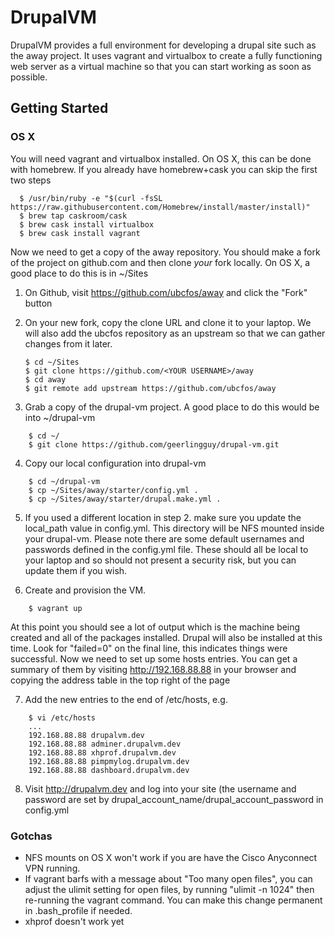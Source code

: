 # DrupalVM

DrupalVM provides a full environment for developing a drupal site such as the
away project. It uses vagrant and virtualbox to create a fully functioning web
server as a virtual machine so that you can start working as soon as possible.

## Getting Started

### OS X
You will need vagrant and virtualbox installed. On OS X, this can be done with
homebrew. If you already have homebrew+cask you can skip the first two steps
```
  $ /usr/bin/ruby -e "$(curl -fsSL https://raw.githubusercontent.com/Homebrew/install/master/install)"
  $ brew tap caskroom/cask
  $ brew cask install virtualbox
  $ brew cask install vagrant
```

Now we need to get a copy of the away repository. You should make a fork of the
project on github.com and then clone *your* fork locally. On OS X, a good place
to do this is in ~/Sites

1. On Github, visit https://github.com/ubcfos/away and click the "Fork" button
2. On your new fork, copy the clone URL and clone it to your laptop. We will
     also add the ubcfos repository as an upstream so that we can gather
     changes from it later.

    ```
    $ cd ~/Sites
    $ git clone https://github.com/<YOUR USERNAME>/away
    $ cd away
    $ git remote add upstream https://github.com/ubcfos/away
    ```

3. Grab a copy of the drupal-vm project. A good place to do this would be into
     ~/drupal-vm
```
    $ cd ~/
    $ git clone https://github.com/geerlingguy/drupal-vm.git
```

4. Copy our local configuration into drupal-vm

```
    $ cd ~/drupal-vm
    $ cp ~/Sites/away/starter/config.yml .
    $ cp ~/Sites/away/starter/drupal.make.yml .
```

5. If you used a different location in step 2. make sure you update the
   local_path value in config.yml. This directory will be NFS mounted inside
   your drupal-vm. Please note there are some default usernames and passwords
   defined in the config.yml file. These should all be local to your laptop and
   so should not present a security risk, but you can update them if you wish.

6. Create and provision the VM.

```
    $ vagrant up
```

At this point you should see a lot of output which is the machine being created
and all of the packages installed. Drupal will also be installed at this time.
Look for "failed=0" on the final line, this indicates things were successful.
Now we need to set up some hosts entries. You can get a summary of them by
visiting http://192.168.88.88 in your browser and copying the address table in
the top right of the page

7. Add the new entries to the end of /etc/hosts, e.g.

```
    $ vi /etc/hosts
    ...
    192.168.88.88 drupalvm.dev
    192.168.88.88 adminer.drupalvm.dev
    192.168.88.88 xhprof.drupalvm.dev
    192.168.88.88 pimpmylog.drupalvm.dev
    192.168.88.88 dashboard.drupalvm.dev
```

8. Visit http://drupalvm.dev and log into your site (the username and password
   are set by drupal_account_name/drupal_account_password in config.yml

### Gotchas
  * NFS mounts on OS X won't work if you are have the Cisco Anyconnect VPN
  running.
  * If vagrant barfs with a message about "Too many open files", you can adjust
  the ulimit setting for open files, by running "ulimit -n 1024" then re-running
  the vagrant command. You can make this change permanent in .bash_profile if
  needed.
  * xhprof doesn't work yet

